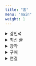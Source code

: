 ```yaml
---
title: "홈"
menu: "main"
weight: 1
---
```


<style>
img {
max-width: 200px;
margin: 0;
}

nav {
  margin-bottom: 1em;
}

</style>

<details>
<summary>강민석</summary>

작가, 팟캐스터, 사워도우 제빵사, 아마추어 개발자, 진 메이커, 피자 사냥꾼, (전) 샌드위치 가게 사장, 폴더폰 사용자, 권위 혐오자, VTSAX 투자자, 구제와 헌책 소비자, 에어로프레스 바리스타, 중국·미국 유학생, 문학 전공자, [고양이](https://bear-images.sfo2.cdn.digitaloceanspaces.com/kang-1681915660-0.webp) 집사, [고은비](https://eunbiko.com)의 남편.

제주에 사는 중. [이렇게](https://bear-images.sfo2.cdn.digitaloceanspaces.com/jagunbae/minsuk-kang-profile.webp) 생겼다. 지금 [이렇게](https://kangminsuk.com/ko/now/) 살고 있다.
</details>

<details>
<summary>최신 글</summary>
{{< recent-posts >}}
</details>

<details>
  <summary>창작</summary>
  <ul>
    <li><a href="https://jagunbae.com/">작은배</a></li>
    <li><a href="https://podcast.jagunbae.com">강소팟</a></li>
    <li><a href="https://room.kangminsuk.com/">숨 쉴 공간</a></li>
    <li><a href="https://wooreenoon.bearblog.dev">커피가게 우리는 비공식 팬클럽</a></li>
    <li><a href="https://texts.bearblog.dev">라인 아이디 추가 안 한다고</a></li>
    <li><a href="https://us.jagunbae.com">강단과 소신 사진 일기</a></li>
    <li><a href="https://kangminsuk.com/ko/interview/">(조금은 진지한) 부모님 인터뷰</a></li>
    <li><a href="https://kangminsuk.com/ko/conversation/">(조금은 진지한) 질문 생성기</a></li>
    <li><a href="https://kangminsuk.com/mal/">말머리씨</a></li>
    <li><a href="https://blogs.jagunbae.com">글 쓰는 블로그를 소개합니다</a></li>
    <li><a href="https://blogmansae.netlify.app">블로그 만세!</a></li>
    <li><a href="https://reviews.cheesylazy.com/">치지레이지 리뷰 모음</a></li>
    <li><a href="https://questions.jagunbae.com">질문 있는 사람들</a></li>
  </ul>
</details>

<details>
  <summary>구매</summary>
  <ul>
    <li><a href="https://jagunbae.com/too-small-to-fail/">망하지 않을 만큼 작은 식당 창업하기</a></li>
    <li><a href="https://jagunbae.com/taipei-book/">타이베이의 오래된 것들</a></li>
  </ul>
</details>

<details>
<summary>연결</summary>
<ul>
  <li><a href="https://letterbird.co/kang">Email</a></li>
  <li><a href="https://kangminsuk.com/blog/index.xml">RSS(English)</a> or <a href="https://kangminsuk.com/ko/blog/index.xml">RSS(한국어)</a></li>
  <li><a href="https://ko-fi.com/kangminsuk" style="background: #b0c4de; color: #202122; font-weight: bold;">후원</a></li>
  <li><a href="https://github.com/kangminsukdotcom/blog">웹사이트 소스 코드</a></li>
</ul>  
</details>